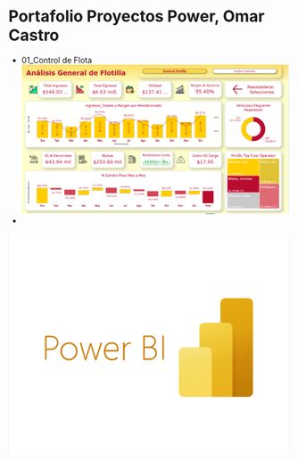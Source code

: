# Portafolio Proyectos Power, Omar Castro
* 01_Control de Flota  
![1760913754034](image/Readme/1760913754034.png)
* 

![1760911907902](image/Readme/1760911907902.png)